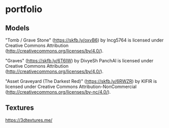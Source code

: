 # portfolio

## Models

"Tomb / Grave Stone" (https://skfb.ly/oxvB6) by Incg5764 is licensed under Creative Commons Attribution (http://creativecommons.org/licenses/by/4.0/).

"Graves" (https://skfb.ly/6T6IW) by DivyeSh PanchAl is licensed under Creative Commons Attribution (http://creativecommons.org/licenses/by/4.0/).

"Asset Graveyard (The Darkest Red)" (https://skfb.ly/6RWZR) by KIFIR is licensed under Creative Commons Attribution-NonCommercial (http://creativecommons.org/licenses/by-nc/4.0/).

## Textures

https://3dtextures.me/
